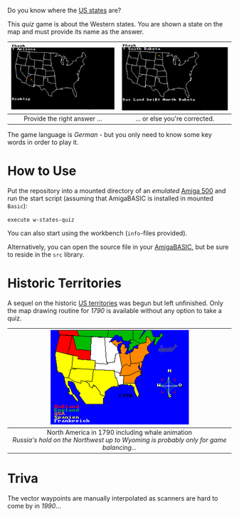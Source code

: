 Do you know where the [US states](https://en.wikipedia.org/wiki/U.S._state) are?

This *quiz* game is about the Western states. You are shown a state on the map and must provide its name as the answer.

| ![quiz-correct](gallery/quiz-correct.png) | ![quiz-wrong](gallery/quiz-wrong.png) |
| :--: | :--: |
| Provide the right answer ... | ... or else you're corrected. |

The game language is *German* - but you only need to know some key words in order to play it.

# How to Use

Put the repository into a mounted directory of an *emulated* [Amiga 500](https://en.wikipedia.org/wiki/Amiga_500) and run the start script (assuming that AmigaBASIC is installed in mounted `Basic`):
```
execute w-states-quiz
```

You can also start using the workbench (`info`-files provided).

Alternatively, you can open the source file in your [AmigaBASIC](https://en.wikipedia.org/wiki/Amiga_Basic), but be sure to reside in the `src` library.

# Historic Territories

A sequel on the historic [US territories](https://en.wikipedia.org/wiki/Territories_of_the_United_States) was begun but left unfinished. Only the map drawing routine for *1790* is available without any option to take a quiz.

| ![n-america-1790](gallery/n-america-1790.png) |
| :--: |
| North America in 1790 including whale animation <br> *Russia's hold on the Northwest up to Wyoming is probably only for game balancing...* |

# Triva

The vector waypoints are manually interpolated as scanners are hard to come by in *1990*...
